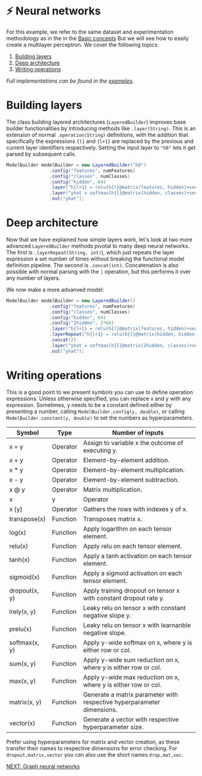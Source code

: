 # :zap: Neural networks
For this example, we refer to the same dataset and experimentation 
methodology as in the in the [Basic concepts](tutorials/Introduction.md)
But we will see how to easily create a multilayer perceptron.
We cover the following topics:

1. [Building layers](#building-layers)
2. [Deep architecture](#deep-architecture)
3. [Writing operations](#writing-operations)

*Full implementations can be found in the [examples](../JGNN/src/examples/tutorial/NN.java).*

# Building layers
The class building layered architectures (`LayeredBuilder`) improves base builder
functionalities by introducing methods like `.layer(String)`. This
is an extension of normal `.operation(String)` definitions, 
with the addition that specifically the expressions `{l}` and `{l+1}` are replaced 
by the previous and current layer identifiers respectively.
Setting the input layer to `"h0"` lets it get parsed by subsequent calls.

```java
ModelBuilder modelBuilder = new LayeredBuilder("h0")
				.config("features", numFeatures)
				.config("classes", numClasses)
				.config("hidden", 64)
				.layer("h{l+1} = relu(h{l}@matrix(features, hidden)+vector(hidden))")
				.layer("yhat = softmax(h{l}@matrix(hidden, classes)+vector(classes), row)")
				.out("yhat");
```

# Deep architecture
Now that we have explained how simple layers work, let's look at two more advanced
`LayeredBuilder` methods pivotal to many deep neural networks.
The first is `.layerRepeat(String, int)`), which just repeats
the layer expression a set number of times without breaking the
functional model definition pipeline. The second is `.concat(int)`. Concatenation
is also possible with normal parsing with the `|` operation, but this performs it over any
number of layers.

We now make a more advanved model:

```java
ModelBuilder modelBuilder = new LayeredBuilder()
				.config("features", numFeatures)
				.config("classes", numClasses)
				.config("hidden", 64)
				.config("2hidden", 2*64)
				.layer("h{l+1} = relu(h{l}@matrix(features, hidden)+vector(hidden))")
				.layerRepeat("h{l+1} = relu(h{l}@matrix(hidden, hidden)+vector(hidden))", 2)
				.concat(2)
				.layer("yhat = softmax(h{l}@matrix(2hidden, classes)+vector(classes), row)")
				.out("yhat");
```

# Writing operations
This is a good point to we present symbols you can use to define operation expressions.
Unless otherwise specified, you can replace x and y with any expression. Sometimes,
y needs to be a constant defined either by presenting a number, calling 
`ModelBuilder.config(y, double)`, or calling `ModelBuilder.constant(y, double)` to
set the numbers as hyperparameters.

|Symbol| Type | Number of inputs  |
| --- | --- | --- |
| x = y | Operator | Assign to variable x the outcome of executing y. 
| x + y | Operator | Element-by-element addition. |
| x * y | Operator | Element-by-element multiplication. |
| x - y | Operator | Element-by-element subtraction. |
| x @ y | Operator | Matrix multiplication.  |
| x | y | Operator | Row-wise concatenation of x and y. |
| x [y] | Operator | Gathers the rows with indexes y of x.| 
| transpose(x) | Function | Transposes matrix x. |
| log(x)  | Function | Apply logarithm on each tensor element. |
| relu(x) | Function | Apply relu on each tensor element. |
| tanh(x) | Function | Apply a tanh activation on each tensor element. |
| sigmoid(x) | Function | Apply a sigmoid activation on each tensor element. |
| dropout(x, y) | Function | Apply training dropout on tensor x with constant dropout rate y. |
| lrely(x, y)   | Function | Leaky relu on tensor x with constant negative slope y. |
| prelu(x)      | Function | Leaky relu on tensor x with learnanble negative slope. |
| softmax(x, y) | Function | Apply y-wide  softmax on x, where y is either row or col.|
| sum(x, y) | Function | Apply y-wide sum reduction on x, where y is either row or col.|
| max(x, y) | Function | Apply y-wide max reduction on x, where y is either row or col.|
| matrix(x, y)  | Function | Generate a matrix parameter with respective hyperparameter dimensions. |
| vector(x)     | Function | Generate a vector with respective hyperparameter size.|

Prefer using hyperparameters for matrix and vector creation, as these transfer their names to respective
dimensions for error checking. For `dropout,matrix,vector` you can also use the short names `drop,mat,vec`.

[NEXT: Graph neural networks](GNN.md)